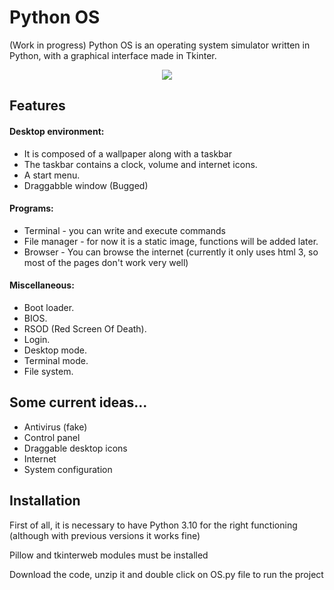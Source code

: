 # Python OS
(Work in progress) Python OS is an operating system simulator written in Python, with a graphical interface made in Tkinter.

<p align="center">
  <img src="https://user-images.githubusercontent.com/63316583/150565735-6f2cedf3-a69b-4091-8fce-7b344025f2cd.png" />
</p>

## Features

#### Desktop environment:
- It is composed of a wallpaper along with a taskbar
- The taskbar contains a clock, volume and internet icons.
- A start menu.
- Draggabble window (Bugged)

#### Programs:
- Terminal - you can write and execute commands
- File manager - for now it is a static image, functions will be added later.
- Browser - You can browse the internet (currently it only uses html 3, so most of the pages don't work very well)

#### Miscellaneous:
- Boot loader.
- BIOS.
- RSOD (Red Screen Of Death).
- Login.
- Desktop mode.
- Terminal mode.
- File system.

## Some current ideas...
- Antivirus (fake)
- Control panel
- Draggable desktop icons
- Internet
- System configuration

## Installation

First of all, it is necessary to have Python 3.10 for the right functioning (although with previous versions it works fine)

Pillow and tkinterweb modules must be installed

Download the code, unzip it and double click on OS.py file to run the project



    
